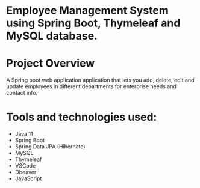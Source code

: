 # Employee Management System using Spring Boot, Thymeleaf and MySQL database.

# Project Overview

A Spring boot web application application that lets you add, delete, edit and update employees in different departments for enterprise needs and contact info.

# Tools and technologies used:

- Java 11
- Spring Boot
- Spring Data JPA (Hibernate)
- MySQL
- Thymeleaf
- VSCode
- Dbeaver
- JavaScript

